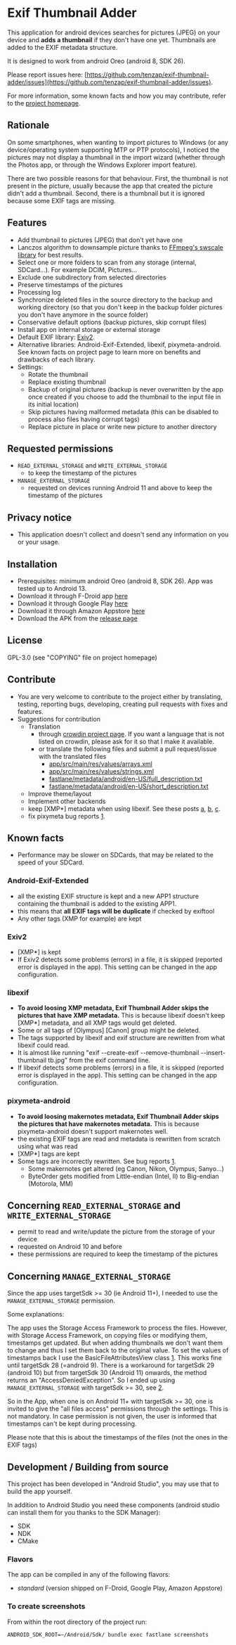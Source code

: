 # Exif Thumbnail Adder

This application for android devices searches for pictures (JPEG) on your device and __adds a thumbnail__ if they don't have one yet. Thumbnails are added to the EXIF metadata structure.

It is designed to work from android Oreo (android 8, SDK 26).

Please report issues here: [https://github.com/tenzap/exif-thumbnail-adder/issues](https://github.com/tenzap/exif-thumbnail-adder/issues).

For more information, some known facts and how you may contribute, refer to the [project homepage](https://github.com/tenzap/exif-thumbnail-adder).


## Rationale
On some smartphones, when wanting to import pictures to Windows (or any device/operating system supporting MTP or PTP protocols), I noticed the pictures may not display a thumbnail in the import wizard (whether through the Photos app, or through the Windows Explorer import feature).

There are two possible reasons for that behaviour. First, the thumbnail is not present in the picture, usually because the app that created the picture didn't add a thumbnail. Second, there is a thumbnail but it is ignored because some EXIF tags are missing.


## Features
- Add thumbnail to pictures (JPEG) that don't yet have one
- Lanczos algorithm to downsample picture thanks to [FFmpeg's swscale library](https://ffmpeg.org/libswscale.html) for best results.
- Select one or more folders to scan from any storage (internal, SDCard...). For example DCIM, Pictures...
- Exclude one subdirectory from selected directories
- Preserve timestamps of the pictures
- Processing log
- Synchronize deleted files in the source directory to the backup and working directory (so that you don't keep in the backup folder pictures you don't have anymore in the source folder)
- Conservative default options (backup pictures, skip corrupt files)
- Install app on internal storage or external storage
- Default EXIF library: [Exiv2](https://www.exiv2.org).
- Alternative libraries: Android-Exif-Extended, libexif, pixymeta-android. See known facts on project page to learn more on benefits and drawbacks of each library.
- Settings:
    - Rotate the thumbnail
    - Replace existing thumbnail
    - Backup of original pictures (backup is never overwritten by the app once created if you choose to add the thumbnail to the input file in its initial location)
    - Skip pictures having malformed metadata (this can be disabled to process also files having corrupt tags)
    - Replace picture in place or write new picture to another directory


## Requested permissions
- `READ_EXTERNAL_STORAGE` and `WRITE_EXTERNAL_STORAGE`
    - to keep the timestamp of the pictures
- `MANAGE_EXTERNAL_STORAGE`
    - requested on devices running Android 11 and above to keep the timestamp of the pictures



## Privacy notice
- This application doesn't collect and doesn't send any information on you or your usage.


## Installation
- Prerequisites: minimum android Oreo (android 8, SDK 26). App was tested up to Android 13.
- Download it through F-Droid app [here](https://f-droid.org/packages/com.exifthumbnailadder.app)
- Download it through Google Play [here](https://play.google.com/store/apps/details?id=com.exifthumbnailadder.app)
- Download it through Amazon Appstore [here](https://www.amazon.com/dp/B09CZ7684J/)
- Download the APK from the [release page](https://github.com/tenzap/exif-thumbnail-adder/releases)


## License
GPL-3.0 (see "COPYING" file on project homepage)


## Contribute
- You are very welcome to contribute to the project either by translating, testing, reporting bugs, developing, creating pull requests with fixes and features.
- Suggestions for contribution
    - Translation
        - through [crowdin project page](https://crowdin.com/project/exif-thumbnail-adder). If you want a language that is not listed on crowdin, please ask for it so that I make it available.
        - or translate the following files and submit a pull request/issue with the translated files
            - [app/src/main/res/values/arrays.xml](../../raw/master/app/src/main/res/values/arrays.xml)
            - [app/src/main/res/values/strings.xml](../../raw/master/app/src/main/res/values/strings.xml)
            - [fastlane/metadata/android/en-US/full_description.txt](../../raw/master/fastlane/metadata/android/en-US/full_description.txt)
            - [fastlane/metadata/android/en-US/short_description.txt](../../raw/master/fastlane/metadata/android/en-US/short_description.txt)
    - Improve theme/layout
    - Implement other backends
    - keep [XMP*] metadata when using libexif. See these posts [a](https://stackoverflow.com/q/67264563/15401262), [b](https://sourceforge.net/p/libexif/bugs/121/), [c](https://stackoverflow.com/a/22504601/15401262).
    - fix pixymeta bug reports [1](https://github.com/dragon66/pixymeta-android/issues/15).


## Known facts
- Performance may be slower on SDCards, that may be related to the speed of your SDCard.

### Android-Exif-Extended
- all the existing EXIF structure is kept and a new APP1 structure containing the thumbnail is added to the existing APP1.
- this means that **all EXIF tags will be duplicate** if checked by exiftool
- Any other tags (XMP for example) are kept

### Exiv2
- [XMP*] is kept
- If Exiv2 detects some problems (errors) in a file, it is skipped (reported error is displayed in the app). This setting can be changed in the app configuration.

### libexif
- **To avoid loosing XMP metadata, Exif Thumbnail Adder skips the pictures that have XMP metadata.** This is because libexif doesn't keep [XMP\*] metadata, and all XMP tags would get deleted.
- Some or all tags of [Olympus] [Canon] group might be deleted.
- The tags supported by libexif and exif structure are rewritten from what libexif could read.
- It is almost like running "exif --create-exif --remove-thumbnail --insert-thumbnail tb.jpg" from the exif command line.
- If libexif detects some problems (errors) in a file, it is skipped (reported error is displayed in the app). This setting can be changed in the app configuration.

### pixymeta-android
- **To avoid loosing makernotes metadata, Exif Thumbnail Adder skips the pictures that have makernotes metadata.** This is because pixymeta-android doesn't support makernotes well.
- the existing EXIF tags are read and metadata is rewritten from scratch using what was read
- [XMP*] tags are kept
- Some tags are incorrectly rewritten. See bug reports [1](https://github.com/dragon66/pixymeta-android/issues/15).
  - Some makernotes get altered (eg Canon, Nikon, Olympus, Sanyo...)
  - ByteOrder gets modified from Little-endian (Intel, II) to Big-endian (Motorola, MM)


## Concerning `READ_EXTERNAL_STORAGE` and `WRITE_EXTERNAL_STORAGE`
- permit to read and write/update the picture from the storage of your device
- requested on Android 10 and before
- these permissions are required to keep the timestamp of the pictures


## Concerning `MANAGE_EXTERNAL_STORAGE`
Since the app uses targetSdk >= 30 (ie Android 11+), I needed to use the `MANAGE_EXTERNAL_STORAGE` permission.

Some explanations:

The app uses the Storage Access Framework to process the files. However, with Storage Access Framework, on copying files or modifying them, timestamps get updated. But when adding thumbnails we don't want them to change and thus I set them back to the original value. To set the values of timestamps back I use the BasicFileAttributesView class [1](https://developer.android.com/reference/java/nio/file/attribute/BasicFileAttributeView#setTimes(java.nio.file.attribute.FileTime,%20java.nio.file.attribute.FileTime,%20java.nio.file.attribute.FileTime)). This works fine until targetSdk 28 (=android 9). There is a workaround for targetSdk 29 (android 10) but from targetSdk 30 (Android 11) onwards, the method returns an "AccessDeniedException". So I ended up using `MANAGE_EXTERNAL_STORAGE` with targetSdk >= 30, see [2](https://stackoverflow.com/a/66681306/15401262).

So in the App, when one is on Android 11+ with targetSdk >= 30, one is invited to give the "all files access" permissions through the settings. This is not mandatory. In case permission is not given, the user is informed that timestamps can't be kept during processing.

Please note that this is about the timestamps of the files (not the ones in the EXIF tags)

## Development / Building from source
This project has been developed in "Android Studio", you may use that to build the app yourself.

In addition to Android Studio you need these components (android studio can install them for you thanks to the SDK Manager):

* SDK
* NDK
* CMake


### Flavors
The app can be compiled in any of the following flavors:

* *standard* (version shipped on F-Droid, Google Play, Amazon Appstore)


### To create screenshots
From within the root directory of the project run:
```Shell
ANDROID_SDK_ROOT=~/Android/Sdk/ bundle exec fastlane screenshots
```
